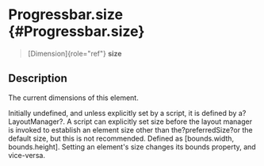 Progressbar.size {#Progressbar.size}
================

> [Dimension]{role="ref"} **size**

Description
-----------

The current dimensions of this element.

Initially undefined, and unless explicitly set by a script, it is
defined by a?LayoutManager?. A script can explicitly set size before the
layout manager is invoked to establish an element size other than
the?preferredSize?or the default size, but this is not recommended.
Defined as \[bounds.width, bounds.height\]. Setting an element\'s size
changes its bounds property, and vice-versa.
